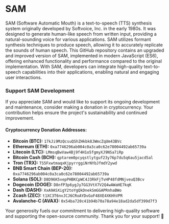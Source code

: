 <h1>SAM</h1>
SAM (Software Automatic Mouth) is a text-to-speech (TTS) synthesis system originally developed by Softvoice, Inc. in the early 1980s. It was designed to generate human-like speech from written input, providing a natural-sounding voice for various applications. SAM utilizes formant synthesis techniques to produce speech, allowing it to accurately replicate the sounds of human speech. This GitHub repository contains an upgraded and improved version of SAM, implemented in modern JavaScript (ES6), offering enhanced functionality and performance compared to the original implementation. With SAM, developers can integrate high-quality text-to-speech capabilities into their applications, enabling natural and engaging user interactions.

### Support SAM Development

If you appreciate SAM and would like to support its ongoing development and maintenance, consider making a donation in cryptocurrency. Your contribution helps ensure the project's sustainability and continued improvement.

#### Cryptocurrency Donation Addresses:

- **Bitcoin (BTC):** `17kJi9MzQcsuQShZHkbk8JWmcZqUm43BVc`
- **Ethereum (ETH):** `0xa7746296ab004c0a3ca0c62e78004492ab65739a`
- **Litecoin (LTC):** `LMmsqBwVaw4Bj9f4H1o5fgmyXJ9NSa7iRp`
- **Bitcoin Cash (BCH):** `qptarem0pcyqstlytguf23y76p7du5q6au5jacd5al`
- **Tron (TRX):** `TS5FxwtmaqxKjpyrrggiNrNYbJfmdY2ywd`
- **BNB Smart Chain (BEP-20):** `0xa7746296ab004c0a3ca0c62e78004492ab65739a`
- **Solana (SOL):** `D8D96K5vepPHBKCpWC4J3RkFjTvHP48fdMNjveuQ3Bcv`
- **Dogecoin (DOGE):** `D8nfP3p6ygJy7GG3VtX7V2Q4wAWaHE7kqK`
- **Dash (DASH):** `XxA9ASXigY2toYgQkDnekSmGGAPRnhaBWo`
- **Zcash (ZEC):** `t1XC3T6nvJCJ6CRoAYDvGoF48XE4XKHhVPR`
- **Avalanche-C (AVAX):** `0x54ba720c41b94b70a78a94e18ad2da5df399d7f3`

Your generosity fuels our commitment to delivering high-quality software and supporting the open-source community. Thank you for your support! 🚀
